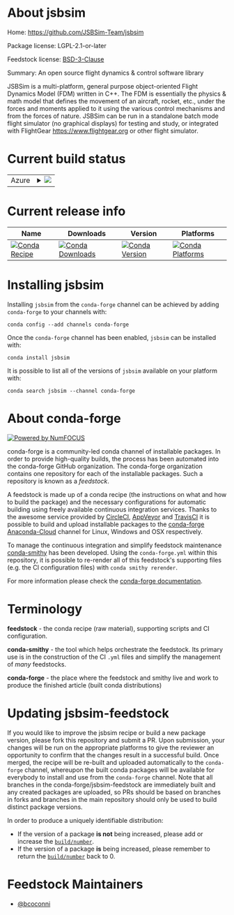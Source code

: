 About jsbsim
============

Home: https://github.com/JSBSim-Team/jsbsim

Package license: LGPL-2.1-or-later

Feedstock license: [BSD-3-Clause](https://github.com/conda-forge/jsbsim-feedstock/blob/master/LICENSE.txt)

Summary: An open source flight dynamics & control software library

JSBSim is a multi-platform, general purpose object-oriented Flight Dynamics
Model (FDM) written in C++. The FDM is essentially the physics & math model
that defines the movement of an aircraft, rocket, etc., under the forces and
moments applied to it using the various control mechanisms and from the
forces of nature. JSBSim can be run in a standalone batch mode flight
simulator (no graphical displays) for testing and study, or integrated with
FlightGear <https://www.flightgear.org> or other flight simulator.


Current build status
====================


<table>
    
  <tr>
    <td>Azure</td>
    <td>
      <details>
        <summary>
          <a href="https://dev.azure.com/conda-forge/feedstock-builds/_build/latest?definitionId=11759&branchName=master">
            <img src="https://dev.azure.com/conda-forge/feedstock-builds/_apis/build/status/jsbsim-feedstock?branchName=master">
          </a>
        </summary>
        <table>
          <thead><tr><th>Variant</th><th>Status</th></tr></thead>
          <tbody><tr>
              <td>linux_64_python3.6.____cpython</td>
              <td>
                <a href="https://dev.azure.com/conda-forge/feedstock-builds/_build/latest?definitionId=11759&branchName=master">
                  <img src="https://dev.azure.com/conda-forge/feedstock-builds/_apis/build/status/jsbsim-feedstock?branchName=master&jobName=linux&configuration=linux_64_python3.6.____cpython" alt="variant">
                </a>
              </td>
            </tr><tr>
              <td>linux_64_python3.7.____cpython</td>
              <td>
                <a href="https://dev.azure.com/conda-forge/feedstock-builds/_build/latest?definitionId=11759&branchName=master">
                  <img src="https://dev.azure.com/conda-forge/feedstock-builds/_apis/build/status/jsbsim-feedstock?branchName=master&jobName=linux&configuration=linux_64_python3.7.____cpython" alt="variant">
                </a>
              </td>
            </tr><tr>
              <td>linux_64_python3.8.____cpython</td>
              <td>
                <a href="https://dev.azure.com/conda-forge/feedstock-builds/_build/latest?definitionId=11759&branchName=master">
                  <img src="https://dev.azure.com/conda-forge/feedstock-builds/_apis/build/status/jsbsim-feedstock?branchName=master&jobName=linux&configuration=linux_64_python3.8.____cpython" alt="variant">
                </a>
              </td>
            </tr><tr>
              <td>linux_64_python3.9.____cpython</td>
              <td>
                <a href="https://dev.azure.com/conda-forge/feedstock-builds/_build/latest?definitionId=11759&branchName=master">
                  <img src="https://dev.azure.com/conda-forge/feedstock-builds/_apis/build/status/jsbsim-feedstock?branchName=master&jobName=linux&configuration=linux_64_python3.9.____cpython" alt="variant">
                </a>
              </td>
            </tr><tr>
              <td>osx_64_python3.6.____cpython</td>
              <td>
                <a href="https://dev.azure.com/conda-forge/feedstock-builds/_build/latest?definitionId=11759&branchName=master">
                  <img src="https://dev.azure.com/conda-forge/feedstock-builds/_apis/build/status/jsbsim-feedstock?branchName=master&jobName=osx&configuration=osx_64_python3.6.____cpython" alt="variant">
                </a>
              </td>
            </tr><tr>
              <td>osx_64_python3.7.____cpython</td>
              <td>
                <a href="https://dev.azure.com/conda-forge/feedstock-builds/_build/latest?definitionId=11759&branchName=master">
                  <img src="https://dev.azure.com/conda-forge/feedstock-builds/_apis/build/status/jsbsim-feedstock?branchName=master&jobName=osx&configuration=osx_64_python3.7.____cpython" alt="variant">
                </a>
              </td>
            </tr><tr>
              <td>osx_64_python3.8.____cpython</td>
              <td>
                <a href="https://dev.azure.com/conda-forge/feedstock-builds/_build/latest?definitionId=11759&branchName=master">
                  <img src="https://dev.azure.com/conda-forge/feedstock-builds/_apis/build/status/jsbsim-feedstock?branchName=master&jobName=osx&configuration=osx_64_python3.8.____cpython" alt="variant">
                </a>
              </td>
            </tr><tr>
              <td>osx_64_python3.9.____cpython</td>
              <td>
                <a href="https://dev.azure.com/conda-forge/feedstock-builds/_build/latest?definitionId=11759&branchName=master">
                  <img src="https://dev.azure.com/conda-forge/feedstock-builds/_apis/build/status/jsbsim-feedstock?branchName=master&jobName=osx&configuration=osx_64_python3.9.____cpython" alt="variant">
                </a>
              </td>
            </tr><tr>
              <td>win_64_python3.6.____cpython</td>
              <td>
                <a href="https://dev.azure.com/conda-forge/feedstock-builds/_build/latest?definitionId=11759&branchName=master">
                  <img src="https://dev.azure.com/conda-forge/feedstock-builds/_apis/build/status/jsbsim-feedstock?branchName=master&jobName=win&configuration=win_64_python3.6.____cpython" alt="variant">
                </a>
              </td>
            </tr><tr>
              <td>win_64_python3.7.____cpython</td>
              <td>
                <a href="https://dev.azure.com/conda-forge/feedstock-builds/_build/latest?definitionId=11759&branchName=master">
                  <img src="https://dev.azure.com/conda-forge/feedstock-builds/_apis/build/status/jsbsim-feedstock?branchName=master&jobName=win&configuration=win_64_python3.7.____cpython" alt="variant">
                </a>
              </td>
            </tr><tr>
              <td>win_64_python3.8.____cpython</td>
              <td>
                <a href="https://dev.azure.com/conda-forge/feedstock-builds/_build/latest?definitionId=11759&branchName=master">
                  <img src="https://dev.azure.com/conda-forge/feedstock-builds/_apis/build/status/jsbsim-feedstock?branchName=master&jobName=win&configuration=win_64_python3.8.____cpython" alt="variant">
                </a>
              </td>
            </tr><tr>
              <td>win_64_python3.9.____cpython</td>
              <td>
                <a href="https://dev.azure.com/conda-forge/feedstock-builds/_build/latest?definitionId=11759&branchName=master">
                  <img src="https://dev.azure.com/conda-forge/feedstock-builds/_apis/build/status/jsbsim-feedstock?branchName=master&jobName=win&configuration=win_64_python3.9.____cpython" alt="variant">
                </a>
              </td>
            </tr>
          </tbody>
        </table>
      </details>
    </td>
  </tr>
</table>

Current release info
====================

| Name | Downloads | Version | Platforms |
| --- | --- | --- | --- |
| [![Conda Recipe](https://img.shields.io/badge/recipe-jsbsim-green.svg)](https://anaconda.org/conda-forge/jsbsim) | [![Conda Downloads](https://img.shields.io/conda/dn/conda-forge/jsbsim.svg)](https://anaconda.org/conda-forge/jsbsim) | [![Conda Version](https://img.shields.io/conda/vn/conda-forge/jsbsim.svg)](https://anaconda.org/conda-forge/jsbsim) | [![Conda Platforms](https://img.shields.io/conda/pn/conda-forge/jsbsim.svg)](https://anaconda.org/conda-forge/jsbsim) |

Installing jsbsim
=================

Installing `jsbsim` from the `conda-forge` channel can be achieved by adding `conda-forge` to your channels with:

```
conda config --add channels conda-forge
```

Once the `conda-forge` channel has been enabled, `jsbsim` can be installed with:

```
conda install jsbsim
```

It is possible to list all of the versions of `jsbsim` available on your platform with:

```
conda search jsbsim --channel conda-forge
```


About conda-forge
=================

[![Powered by NumFOCUS](https://img.shields.io/badge/powered%20by-NumFOCUS-orange.svg?style=flat&colorA=E1523D&colorB=007D8A)](http://numfocus.org)

conda-forge is a community-led conda channel of installable packages.
In order to provide high-quality builds, the process has been automated into the
conda-forge GitHub organization. The conda-forge organization contains one repository
for each of the installable packages. Such a repository is known as a *feedstock*.

A feedstock is made up of a conda recipe (the instructions on what and how to build
the package) and the necessary configurations for automatic building using freely
available continuous integration services. Thanks to the awesome service provided by
[CircleCI](https://circleci.com/), [AppVeyor](https://www.appveyor.com/)
and [TravisCI](https://travis-ci.com/) it is possible to build and upload installable
packages to the [conda-forge](https://anaconda.org/conda-forge)
[Anaconda-Cloud](https://anaconda.org/) channel for Linux, Windows and OSX respectively.

To manage the continuous integration and simplify feedstock maintenance
[conda-smithy](https://github.com/conda-forge/conda-smithy) has been developed.
Using the ``conda-forge.yml`` within this repository, it is possible to re-render all of
this feedstock's supporting files (e.g. the CI configuration files) with ``conda smithy rerender``.

For more information please check the [conda-forge documentation](https://conda-forge.org/docs/).

Terminology
===========

**feedstock** - the conda recipe (raw material), supporting scripts and CI configuration.

**conda-smithy** - the tool which helps orchestrate the feedstock.
                   Its primary use is in the construction of the CI ``.yml`` files
                   and simplify the management of *many* feedstocks.

**conda-forge** - the place where the feedstock and smithy live and work to
                  produce the finished article (built conda distributions)


Updating jsbsim-feedstock
=========================

If you would like to improve the jsbsim recipe or build a new
package version, please fork this repository and submit a PR. Upon submission,
your changes will be run on the appropriate platforms to give the reviewer an
opportunity to confirm that the changes result in a successful build. Once
merged, the recipe will be re-built and uploaded automatically to the
`conda-forge` channel, whereupon the built conda packages will be available for
everybody to install and use from the `conda-forge` channel.
Note that all branches in the conda-forge/jsbsim-feedstock are
immediately built and any created packages are uploaded, so PRs should be based
on branches in forks and branches in the main repository should only be used to
build distinct package versions.

In order to produce a uniquely identifiable distribution:
 * If the version of a package **is not** being increased, please add or increase
   the [``build/number``](https://conda.io/docs/user-guide/tasks/build-packages/define-metadata.html#build-number-and-string).
 * If the version of a package **is** being increased, please remember to return
   the [``build/number``](https://conda.io/docs/user-guide/tasks/build-packages/define-metadata.html#build-number-and-string)
   back to 0.

Feedstock Maintainers
=====================

* [@bcoconni](https://github.com/bcoconni/)

